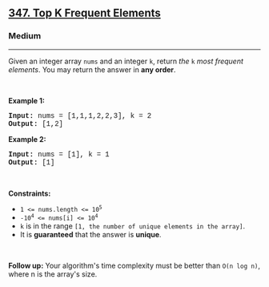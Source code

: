 <h2><a href="https://leetcode.com/problems/top-k-frequent-elements/">347. Top K Frequent Elements</a></h2><h3>Medium</h3><hr><div><p>Given an integer array <code style="font-family: monospace, Bangla850, sans-serif;">nums</code> and an integer <code style="font-family: monospace, Bangla850, sans-serif;">k</code>, return <em>the</em> <code style="font-family: monospace, Bangla850, sans-serif;">k</code> <em>most frequent elements</em>. You may return the answer in <strong>any order</strong>.</p>

<p>&nbsp;</p>
<p><strong>Example 1:</strong></p>
<pre style="font-family: SFMono-Regular, Consolas, &quot;Liberation Mono&quot;, Menlo, Courier, monospace, Bangla850, sans-serif;"><strong>Input:</strong> nums = [1,1,1,2,2,3], k = 2
<strong>Output:</strong> [1,2]
</pre><p><strong>Example 2:</strong></p>
<pre style="font-family: SFMono-Regular, Consolas, &quot;Liberation Mono&quot;, Menlo, Courier, monospace, Bangla850, sans-serif;"><strong>Input:</strong> nums = [1], k = 1
<strong>Output:</strong> [1]
</pre>
<p>&nbsp;</p>
<p><strong>Constraints:</strong></p>

<ul>
	<li><code style="font-family: monospace, Bangla850, sans-serif;">1 &lt;= nums.length &lt;= 10<sup>5</sup></code></li>
	<li><code style="font-family: monospace, Bangla850, sans-serif;">-10<sup>4</sup> &lt;= nums[i] &lt;= 10<sup>4</sup></code></li>
	<li><code style="font-family: monospace, Bangla850, sans-serif;">k</code> is in the range <code style="font-family: monospace, Bangla850, sans-serif;">[1, the number of unique elements in the array]</code>.</li>
	<li>It is <strong>guaranteed</strong> that the answer is <strong>unique</strong>.</li>
</ul>

<p>&nbsp;</p>
<p><strong>Follow up:</strong> Your algorithm's time complexity must be better than <code style="font-family: monospace, Bangla850, sans-serif;">O(n log n)</code>, where n is the array's size.</p>
</div>